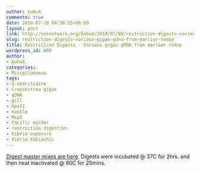 ```yaml
---
author: kubu4
comments: true
date: 2010-07-10 04:30:15+00:00
layout: post
link: http://onsnetwork.org/kubu4/2010/07/09/restriction-digests-various-gigas-gdna-from-earlier-today/
slug: restriction-digests-various-gigas-gdna-from-earlier-today
title: Restriction Digests - Various gigas gDNA from earlier today
wordpress_id: 609
author:
- kubu4
categories:
- Miscellaneous
tags:
- 5-azacitidine
- Crassostrea gigas
- gDNA
- gill
- HpaII
- mantle
- MspI
- Pacific oyster
- restriction digestion
- Vibrio exposure
- Vibrio tubiashii
---
```


[Digest master mixes are here](https://spreadsheets.google.com/ccc?key=0AmS_90rPaQMzdHR6WS1CaDh4OGQ4Z2NaNUxOLTMyNFE&hl=en#gid=0). Digests were incubated @ 37C for 2hrs. and then heat inactivated @ 80C for 20mins.
